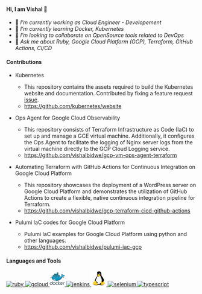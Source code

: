 #### Hi, I am Vishal 👋
- 🔭 *I’m currently working as Cloud Engineer - Developement*
- 🌱 *I’m currently learning Docker, Kubernetes*
- 👯 *I’m looking to collaborate on OpenSource tools related to DevOps*
- 💬 *Ask me about Ruby, Google Cloud Platform (GCP), Terraform, GitHub Actions, CI/CD*

#### Contributions

* Kubernetes 
   - This repository contains the assets required to build the Kubernetes website and documentation. Contributed by fixing a feature request [issue](https://github.com/kubernetes/website/issues/46268).
   - https://github.com/kubernetes/website
 
* Ops Agent for Google Cloud Observability
    - This repository consists of Terraform Infrastructure as Code (IaC) to set up and manage a GCE virtual machine. Additionally, it configures the Ops Agent to facilitate the logging of Nginx server logs from the virtual machine directly to the GCP Cloud Logging service.
    - https://github.com/vishalbidwe/gcp-vm-ops-agent-terraform
* Automating Terraform with GitHub Actions for Continuous Integration on Google Cloud Platform
    - This repository showcases the deployment of a WordPress server on Google Cloud Platform and demonstrates the utilization of GitHub Actions to create a flexible, native continuous integration pipeline for Terraform.
    - https://github.com/vishalbidwe/gcp-terraform-cicd-github-actions
 
* Pulumi IaC codes for Google Cloud Platform
   - Pulumi IaC examples for Google Cloud Platform using python and other languages. 
   - https://github.com/vishalbidwe/pulumi-iac-gcp

#### Languages and Tools
<p align="left"> <a href="https://www.ruby-lang.org/en/" target="_blank"> <img src="https://www.ruby-lang.org/images/header-ruby-logo@2x.png" alt="ruby" width="40" height="40"/> </a> <a href="https://www.docker.com/" target="_blank"> <img src="https://www.gstatic.com/devrel-devsite/prod/v0e0f589edd85502a40d78d7d0825db8ea5ef3b99ab4070381ee86977c9168730/cloud/images/cloud-logo.svg" alt="gcloud" width="60" height="40"/> </a>
<a href="https://cloud.google.com/?hl=en" target="_blank"> <img src="https://raw.githubusercontent.com/devicons/devicon/master/icons/docker/docker-original-wordmark.svg" alt="docker" width="40" height="40"/> </a><a href="https://www.jenkins.io" target="_blank"> <img src="https://www.vectorlogo.zone/logos/jenkins/jenkins-icon.svg" alt="jenkins" width="40" height="40"/> </a> <a href="https://www.linux.org/" target="_blank"> <img src="https://raw.githubusercontent.com/devicons/devicon/master/icons/linux/linux-original.svg" alt="linux" width="40" height="40"/> </a>  <a href="https://www.gnu.org/software/bash/" target="_blank"> <img src="https://bashlogo.com/img/logo/svg/monochrome_dark.svg" alt="selenium" width="50" height="40"/> </a> <a href="https://www.typescriptlang.org/" target="_blank"> <img src="https://upload.wikimedia.org/wikipedia/commons/0/04/Terraform_Logo.svg" alt="typescript" width="70" height="40"/> </a> </p>
